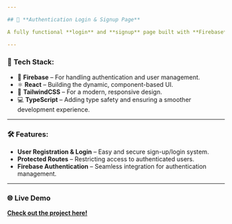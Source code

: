 ```yaml
---

## 🔐 **Authentication Login & Signup Page**  

A fully functional **login** and **signup** page built with **Firebase**, **React**, **TypeScript**, and **TailwindCSS**. The project features a seamless **authentication flow** where users can easily sign up, log in, and securely access protected routes. 🚀

---
```


### 🔹 **Tech Stack:**
- 🔑 **Firebase** – For handling authentication and user management.
- ⚛️ **React** – Building the dynamic, component-based UI.
- 🎨 **TailwindCSS** – For a modern, responsive design.
- 💻 **TypeScript** – Adding type safety and ensuring a smoother development experience.

---

### 🛠️ **Features:**
- **User Registration & Login** – Easy and secure sign-up/login system.
- **Protected Routes** – Restricting access to authenticated users.
- **Firebase Authentication** – Seamless integration for authentication management.

---

### 🌐 **Live Demo**  
[**Check out the project here!**](https://anileve23.github.io/authentication-project/)
